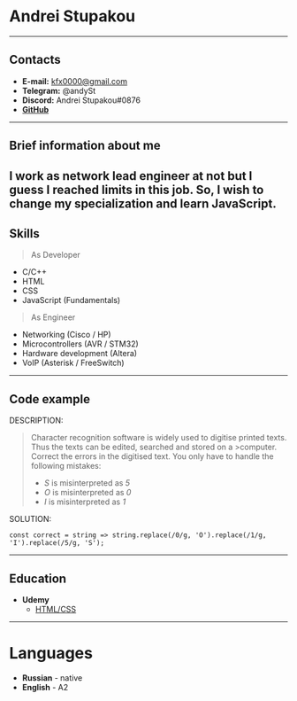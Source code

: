 # Andrei Stupakou
---

## Contacts
* **E-mail:** kfx0000@gmail.com
* **Telegram:** @andySt
* **Discord:** Andrei Stupakou#0876
* **[GitHub](https://github.com/kfx0000)**
---

## Brief information about me

I work as network lead engineer at not but I guess I reached limits in this job. So, I wish to change my specialization and learn JavaScript.
---

## Skills

> As Developer
* C/C++
* HTML
* CSS
* JavaScript (Fundamentals)

> As Engineer
* Networking (Cisco / HP)
* Microcontrollers (AVR / STM32)
* Hardware development (Altera)
* VoIP (Asterisk / FreeSwitch)
---

## Code example

DESCRIPTION:
>Character recognition software is widely used to digitise printed texts. Thus the texts can be edited, searched and stored on a >computer. Correct the errors in the digitised text. You only have to handle the following mistakes:
>  - _S_ is misinterpreted as _5_
>  - _O_ is misinterpreted as _0_
>  - _I_ is misinterpreted as _1_

SOLUTION:
```
const correct = string => string.replace(/0/g, 'O').replace(/1/g, 'I').replace(/5/g, 'S');
```
---

## Education
* **Udemy**
    * [HTML/CSS](https://www.udemy.com/course/webdeveloper/)
---

# Languages

* **Russian** - native
* **English** - A2
